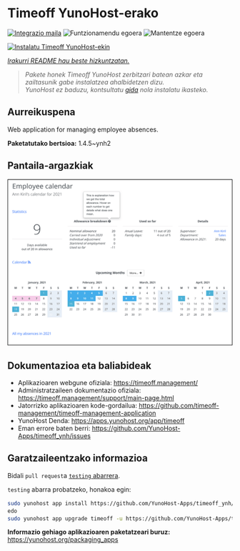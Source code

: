<!--
Ohart ongi: README hau automatikoki sortu da <https://github.com/YunoHost/apps/tree/master/tools/readme_generator>ri esker
EZ editatu eskuz.
-->

# Timeoff YunoHost-erako

[![Integrazio maila](https://apps.yunohost.org/badge/integration/timeoff)](https://ci-apps.yunohost.org/ci/apps/timeoff/)
![Funtzionamendu egoera](https://apps.yunohost.org/badge/state/timeoff)
![Mantentze egoera](https://apps.yunohost.org/badge/maintained/timeoff)

[![Instalatu Timeoff YunoHost-ekin](https://install-app.yunohost.org/install-with-yunohost.svg)](https://install-app.yunohost.org/?app=timeoff)

*[Irakurri README hau beste hizkuntzatan.](./ALL_README.md)*

> *Pakete honek Timeoff YunoHost zerbitzari batean azkar eta zailtasunik gabe instalatzea ahalbidetzen dizu.*  
> *YunoHost ez baduzu, kontsultatu [gida](https://yunohost.org/install) nola instalatu ikasteko.*

## Aurreikuspena

Web application for managing employee absences.


**Paketatutako bertsioa:** 1.4.5~ynh2

## Pantaila-argazkiak

![Timeoff(r)en pantaila-argazkia](./doc/screenshots/smartmockups_kkjk5hh4-p-2000.png)

## Dokumentazioa eta baliabideak

- Aplikazioaren webgune ofiziala: <https://timeoff.management/>
- Administratzaileen dokumentazio ofiziala: <https://timeoff.management/support/main-page.html>
- Jatorrizko aplikazioaren kode-gordailua: <https://github.com/timeoff-management/timeoff-management-application>
- YunoHost Denda: <https://apps.yunohost.org/app/timeoff>
- Eman errore baten berri: <https://github.com/YunoHost-Apps/timeoff_ynh/issues>

## Garatzaileentzako informazioa

Bidali `pull request`a [`testing` abarrera](https://github.com/YunoHost-Apps/timeoff_ynh/tree/testing).

`testing` abarra probatzeko, honakoa egin:

```bash
sudo yunohost app install https://github.com/YunoHost-Apps/timeoff_ynh/tree/testing --debug
edo
sudo yunohost app upgrade timeoff -u https://github.com/YunoHost-Apps/timeoff_ynh/tree/testing --debug
```

**Informazio gehiago aplikazioaren paketatzeari buruz:** <https://yunohost.org/packaging_apps>
